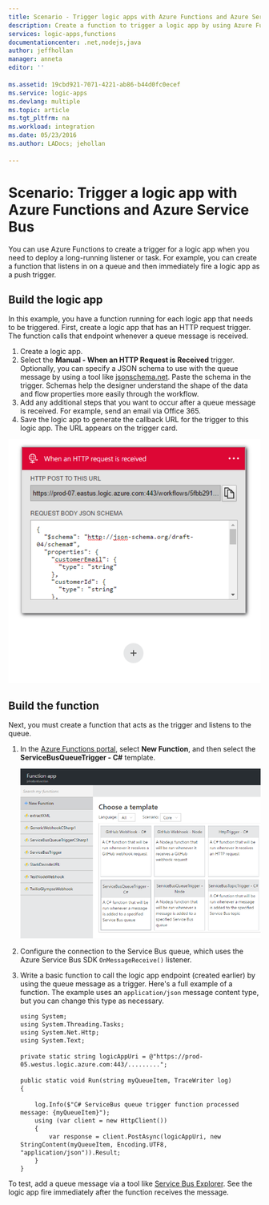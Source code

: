 ```yaml
---
title: Scenario - Trigger logic apps with Azure Functions and Azure Service Bus | Microsoft Docs
description: Create a function to trigger a logic app by using Azure Functions and Azure Service Bus
services: logic-apps,functions
documentationcenter: .net,nodejs,java
author: jeffhollan
manager: anneta
editor: ''

ms.assetid: 19cbd921-7071-4221-ab86-b44d0fc0ecef
ms.service: logic-apps
ms.devlang: multiple
ms.topic: article
ms.tgt_pltfrm: na
ms.workload: integration
ms.date: 05/23/2016
ms.author: LADocs; jehollan

---
```

# Scenario: Trigger a logic app with Azure Functions and Azure Service Bus

You can use Azure Functions to create a trigger for a logic app when you need to deploy a long-running listener or task. For example, you can create a function that listens in on a queue and then immediately fire a logic app as a push trigger.

## Build the logic app
In this example, you have a function running for each logic app that needs to be triggered. First, create a logic app that has an HTTP request trigger. The function calls that endpoint whenever a queue message is received.  

1. Create a logic app.
2. Select the **Manual - When an HTTP Request is Received** trigger.
   Optionally, you can specify a JSON schema to use with the queue message by using a tool like [jsonschema.net](http://jsonschema.net). Paste the schema in the trigger. Schemas help the designer understand the shape of the data and flow properties more easily through the workflow.
2. Add any additional steps that you want to occur after a queue message is received. For example, send an email via Office 365.  
3. Save the logic app to generate the callback URL for the trigger to this logic app. The URL appears on the trigger card.

![The callback URL appears on the trigger card][1]

## Build the function
Next, you must create a function that acts as the trigger and listens to the queue.

1. In the [Azure Functions portal](https://functions.azure.com/signin), select **New Function**, and then select the **ServiceBusQueueTrigger - C#** template.
   
    ![Azure Functions portal][2]
2. Configure the connection to the Service Bus queue, which uses the Azure Service Bus SDK `OnMessageReceive()` listener.
3. Write a basic function to call the logic app endpoint (created earlier) by using the queue message as a trigger. Here's a full example of a function. The example uses an `application/json` message content type, but you can change this type as necessary.
   
   ```
   using System;
   using System.Threading.Tasks;
   using System.Net.Http;
   using System.Text;
   
   private static string logicAppUri = @"https://prod-05.westus.logic.azure.com:443/.........";
   
   public static void Run(string myQueueItem, TraceWriter log)
   {
   
       log.Info($"C# ServiceBus queue trigger function processed message: {myQueueItem}");
       using (var client = new HttpClient())
       {
           var response = client.PostAsync(logicAppUri, new StringContent(myQueueItem, Encoding.UTF8, "application/json")).Result;
       }
   }
   ```

To test, add a queue message via a tool like [Service Bus Explorer](https://github.com/paolosalvatori/ServiceBusExplorer). See the logic app fire immediately after the function receives the message.

<!-- Image References -->
[1]: ./media/logic-apps-scenario-function-sb-trigger/manualtrigger.png
[2]: ./media/logic-apps-scenario-function-sb-trigger/newqueuetriggerfunction.png
